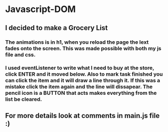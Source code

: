 # Javascript-DOM
## I decided to make a Grocery List
### The animations is in h1, when you reload the page the lext fades onto the screen. This was made possible with both my js file and css.
### I used eventListener to write what I need to buy at the store, click ENTER and it moved below. Also to mark task finished you can click the item and it will draw a line through it. If this was a mistake click the item again and the line will dissapear. The pencil icon is a BUTTON that acts makes everything from the list be cleared.
## For more details look at comments in main.js file :)
